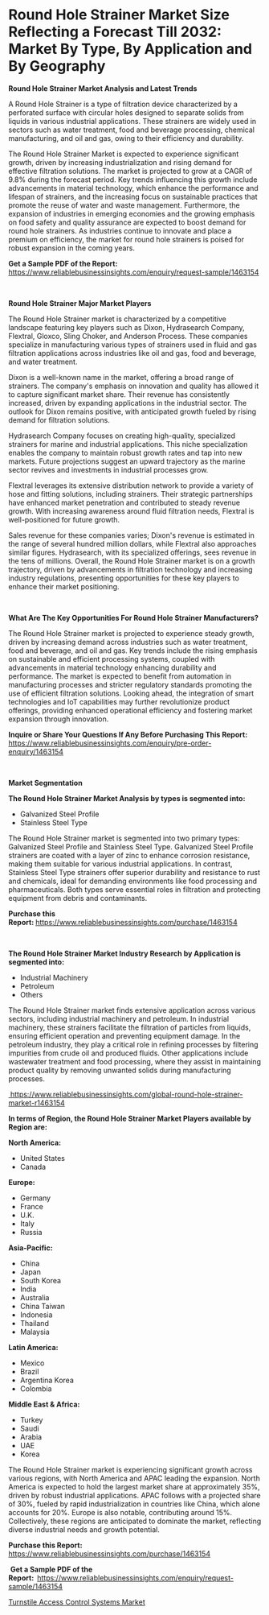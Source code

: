 <p><h1>Round Hole Strainer Market Size Reflecting a Forecast Till 2032: Market By Type, By Application and By Geography</h1></p><p><strong>Round Hole Strainer Market Analysis and Latest Trends</strong></p>
<p><p>A Round Hole Strainer is a type of filtration device characterized by a perforated surface with circular holes designed to separate solids from liquids in various industrial applications. These strainers are widely used in sectors such as water treatment, food and beverage processing, chemical manufacturing, and oil and gas, owing to their efficiency and durability.</p><p>The Round Hole Strainer Market is expected to experience significant growth, driven by increasing industrialization and rising demand for effective filtration solutions. The market is projected to grow at a CAGR of 9.8% during the forecast period. Key trends influencing this growth include advancements in material technology, which enhance the performance and lifespan of strainers, and the increasing focus on sustainable practices that promote the reuse of water and waste management. Furthermore, the expansion of industries in emerging economies and the growing emphasis on food safety and quality assurance are expected to boost demand for round hole strainers. As industries continue to innovate and place a premium on efficiency, the market for round hole strainers is poised for robust expansion in the coming years.</p></p>
<p><strong>Get a Sample PDF of the Report:&nbsp;</strong> <a href="https://www.reliablebusinessinsights.com/enquiry/request-sample/1463154?utm_campaign=2226&utm_medium=2&utm_source=Github&utm_content=ia&utm_term=18022025&utm_id=round-hole-strainer">https://www.reliablebusinessinsights.com/enquiry/request-sample/1463154</a></p>
<p>&nbsp;</p>
<p><strong>Round Hole Strainer Major Market Players</strong></p>
<p><p>The Round Hole Strainer market is characterized by a competitive landscape featuring key players such as Dixon, Hydrasearch Company, Flextral, Gloxco, Sling Choker, and Anderson Process. These companies specialize in manufacturing various types of strainers used in fluid and gas filtration applications across industries like oil and gas, food and beverage, and water treatment.</p><p>Dixon is a well-known name in the market, offering a broad range of strainers. The company's emphasis on innovation and quality has allowed it to capture significant market share. Their revenue has consistently increased, driven by expanding applications in the industrial sector. The outlook for Dixon remains positive, with anticipated growth fueled by rising demand for filtration solutions.</p><p>Hydrasearch Company focuses on creating high-quality, specialized strainers for marine and industrial applications. This niche specialization enables the company to maintain robust growth rates and tap into new markets. Future projections suggest an upward trajectory as the marine sector revives and investments in industrial processes grow.</p><p>Flextral leverages its extensive distribution network to provide a variety of hose and fitting solutions, including strainers. Their strategic partnerships have enhanced market penetration and contributed to steady revenue growth. With increasing awareness around fluid filtration needs, Flextral is well-positioned for future growth.</p><p>Sales revenue for these companies varies; Dixon's revenue is estimated in the range of several hundred million dollars, while Flextral also approaches similar figures. Hydrasearch, with its specialized offerings, sees revenue in the tens of millions. Overall, the Round Hole Strainer market is on a growth trajectory, driven by advancements in filtration technology and increasing industry regulations, presenting opportunities for these key players to enhance their market positioning.</p></p>
<p>&nbsp;</p>
<p><strong>What Are The Key Opportunities For Round Hole Strainer Manufacturers?</strong></p>
<p><p>The Round Hole Strainer market is projected to experience steady growth, driven by increasing demand across industries such as water treatment, food and beverage, and oil and gas. Key trends include the rising emphasis on sustainable and efficient processing systems, coupled with advancements in material technology enhancing durability and performance. The market is expected to benefit from automation in manufacturing processes and stricter regulatory standards promoting the use of efficient filtration solutions. Looking ahead, the integration of smart technologies and IoT capabilities may further revolutionize product offerings, providing enhanced operational efficiency and fostering market expansion through innovation.</p></p>
<p><strong>Inquire or Share Your Questions If Any Before Purchasing This Report:</strong> <a href="https://www.reliablebusinessinsights.com/enquiry/pre-order-enquiry/1463154?utm_campaign=2226&utm_medium=2&utm_source=Github&utm_content=ia&utm_term=18022025&utm_id=round-hole-strainer">https://www.reliablebusinessinsights.com/enquiry/pre-order-enquiry/1463154</a></p>
<p>&nbsp;</p>
<p><strong>Market Segmentation</strong></p>
<p><strong>The Round Hole Strainer Market Analysis by types is segmented into:</strong></p>
<p><ul><li>Galvanized Steel Profile</li><li>Stainless Steel Type</li></ul></p>
<p><p>The Round Hole Strainer market is segmented into two primary types: Galvanized Steel Profile and Stainless Steel Type. Galvanized Steel Profile strainers are coated with a layer of zinc to enhance corrosion resistance, making them suitable for various industrial applications. In contrast, Stainless Steel Type strainers offer superior durability and resistance to rust and chemicals, ideal for demanding environments like food processing and pharmaceuticals. Both types serve essential roles in filtration and protecting equipment from debris and contaminants.</p></p>
<p><strong>Purchase this Report:&nbsp;</strong><a href="https://www.reliablebusinessinsights.com/purchase/1463154?utm_campaign=2226&utm_medium=2&utm_source=Github&utm_content=ia&utm_term=18022025&utm_id=round-hole-strainer">https://www.reliablebusinessinsights.com/purchase/1463154</a></p>
<p>&nbsp;</p>
<p><strong>The Round Hole Strainer Market Industry Research by Application is segmented into:</strong></p>
<p><ul><li>Industrial Machinery</li><li>Petroleum</li><li>Others</li></ul></p>
<p><p>The Round Hole Strainer market finds extensive application across various sectors, including industrial machinery and petroleum. In industrial machinery, these strainers facilitate the filtration of particles from liquids, ensuring efficient operation and preventing equipment damage. In the petroleum industry, they play a critical role in refining processes by filtering impurities from crude oil and produced fluids. Other applications include wastewater treatment and food processing, where they assist in maintaining product quality by removing unwanted solids during manufacturing processes.</p></p>
<p><a href="https://www.reliablebusinessinsights.com/global-round-hole-strainer-market-r1463154?utm_campaign=2226&utm_medium=2&utm_source=Github&utm_content=ia&utm_term=18022025&utm_id=round-hole-strainer">&nbsp;https://www.reliablebusinessinsights.com/global-round-hole-strainer-market-r1463154</a></p>
<p><strong>In terms of Region, the Round Hole Strainer Market Players available by Region are:</strong></p>
<p>
    <p> <strong> North America: </strong>
        <ul>
            <li>United States</li>
            <li>Canada</li>
        </ul>
        </p> 
    <p> <strong> Europe: </strong>
        <ul>
            <li>Germany</li>
            <li>France</li>
            <li>U.K.</li>
            <li>Italy</li>
            <li>Russia</li>
        </ul>
        </p> 
    <p> <strong> Asia-Pacific: </strong>
        <ul>
            <li>China</li>
            <li>Japan</li>
            <li>South Korea</li>
            <li>India</li>
            <li>Australia</li>
            <li>China Taiwan</li>
            <li>Indonesia</li>
            <li>Thailand</li>
            <li>Malaysia</li>
        </ul>
        </p> 
    <p> <strong> Latin America: </strong>
        <ul>
            <li>Mexico</li>
            <li>Brazil</li>
            <li>Argentina Korea</li>
            <li>Colombia</li>
        </ul>
        </p> 
    <p> <strong> Middle East & Africa: </strong>
        <ul>
            <li>Turkey</li>
            <li>Saudi</li>
            <li>Arabia</li>
            <li>UAE</li>
            <li>Korea</li>
        </ul>
    </p>
    </p>
<p><p>The Round Hole Strainer market is experiencing significant growth across various regions, with North America and APAC leading the expansion. North America is expected to hold the largest market share at approximately 35%, driven by robust industrial applications. APAC follows with a projected share of 30%, fueled by rapid industrialization in countries like China, which alone accounts for 20%. Europe is also notable, contributing around 15%. Collectively, these regions are anticipated to dominate the market, reflecting diverse industrial needs and growth potential.</p></p>
<p><strong>Purchase this Report: </strong><a href="https://www.reliablebusinessinsights.com/purchase/1463154?utm_campaign=2226&utm_medium=2&utm_source=Github&utm_content=ia&utm_term=18022025&utm_id=round-hole-strainer">https://www.reliablebusinessinsights.com/purchase/1463154</a></p>
<p>&nbsp;<strong>Get a Sample PDF of the Report:&nbsp;&nbsp;</strong><a href="https://www.reliablebusinessinsights.com/enquiry/request-sample/1463154?utm_campaign=2226&utm_medium=2&utm_source=Github&utm_content=ia&utm_term=18022025&utm_id=round-hole-strainer">https://www.reliablebusinessinsights.com/enquiry/request-sample/1463154</a></p>
<p><strong></strong></p>
<p><p><a href="https://github.com/AlisaRowe24/Market-Research-Report-List-1/blob/main/turnstile-access-control-systems-market.md?utm_campaign=2226&utm_medium=2&utm_source=Github&utm_content=ia&utm_term=18022025&utm_id=round-hole-strainer">Turnstile Access Control Systems Market</a></p></p>